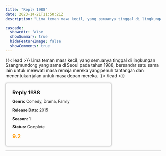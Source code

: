 ```yaml
---
title: "Reply 1988"
date: 2023-10-21T11:50:21Z
description: "Lima teman masa kecil, yang semuanya tinggal di lingkungan Ssangmundong yang sama di Seoul pada tahun 1988, bersandar satu sama lain untuk melewati masa remaja mereka yang penuh tantangan dan menentukan jalan untuk masa depan mereka."

cascade:
  showEdit: false
  showSummary: true
  hideFeatureImage: false
  showComments: true
---
```


{{< lead >}}
Lima teman masa kecil, yang semuanya tinggal di lingkungan Ssangmundong yang sama di Seoul pada tahun 1988, bersandar satu sama lain untuk melewati masa remaja mereka yang penuh tantangan dan menentukan jalan untuk masa depan mereka.
{{< /lead >}}

<style>

/* CSS for the movie information box */
        .movie-box {
            width: 300px;
            padding: 20px;
            border: 2px solid #ccc; /* Border added */
            border-radius: 5px;
            box-shadow: 0 0 5px rgba(0, 0, 0, 0.2);
        }

        /* CSS for movie title */
        .movie-title {
            font-size: 1.2em;
            font-weight: bold;
            margin-bottom: 10px;
        }

        /* CSS for movie details */
        .movie-details {
            font-size: 0.9em;
            margin-bottom: 10px;
        }

        /* CSS for movie rating */
        .movie-rating {
            font-size: 1.2em;
            font-weight: bold;
            color: #ff9900; /* IMDb's rating color */
        }
</style>

 <div class="movie-box">
        <div class="movie-title">Reply 1988</div>
        <div class="movie-details">
            <p><strong>Genre:</strong> Comedy, Drama, Family</p>
            <p><strong>Release Date:</strong> 2015</p>
            <p><strong>Season:</strong> 1</p>
            <p><strong>Status:</strong> Complete</p>
        </div>
        <div class="movie-rating">9.2</div>
    </div>

---
